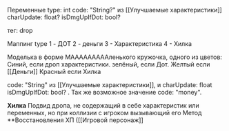 Переменные
type: int
code: "String?" из [[Улучшаемые характеристики]]
charUpdate: float?
isDmgUpIfDot: bool?

тег: drop

Маппинг type
1 - ДОТ
2 - деньги
3 - Характеристика
4 - Хилка



Моделька в форме МАААААААААленького кружочка, одного из цветов:
		Синий, если дроп характеристики.
		зелёный, если Дот.
		Желтый если [[Деньги]]
		Красный если Хилка

 code: "String" из [[Улучшаемые характеристики]], и charUpdate: float isDmgUpIfDot: bool? . 
Так же возможное значение code: "money".





**Хилка**
Подвид дропа, не содержащий в себе характеристик или переменных, но при коллизии с игроком вызывающий его Метод **Восстановления ХП ([[Игровой персонаж]]